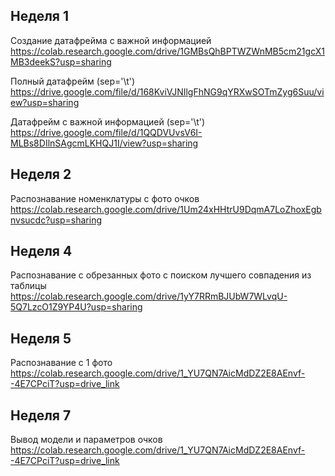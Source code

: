 ## Неделя 1

Создание датафрейма с важной информацией https://colab.research.google.com/drive/1GMBsQhBPTWZWnMB5cm21gcX1MB3deekS?usp=sharing

Полный датафрейм (sep='\t') https://drive.google.com/file/d/168KviVJNIlgFhNG9qYRXwSOTmZyg6Suu/view?usp=sharing

Датафрейм с важной информацией (sep='\t') https://drive.google.com/file/d/1QQDVUvsV6I-MLBs8DIlnSAgcmLKHQJ1I/view?usp=sharing

## Неделя 2

Распознавание номенклатуры с фото очков https://colab.research.google.com/drive/1Um24xHHtrU9DqmA7LoZhoxEgbnvsucdc?usp=sharing

## Неделя 4

Распознавание с обрезанных фото с поиском лучшего совпадения из таблицы https://colab.research.google.com/drive/1yY7RRmBJUbW7WLvqU-5Q7LzcO1Z9YP4U?usp=sharing

## Неделя 5

Распознавание с 1 фото https://colab.research.google.com/drive/1_YU7QN7AicMdDZ2E8AEnvf--4E7CPciT?usp=drive_link

## Неделя 7

Вывод модели и параметров очков https://colab.research.google.com/drive/1_YU7QN7AicMdDZ2E8AEnvf--4E7CPciT?usp=drive_link
